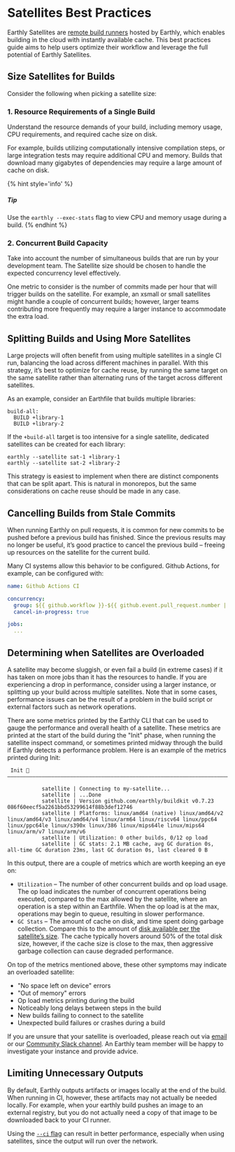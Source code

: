 # Satellites Best Practices

Earthly Satellites are [remote build runners](../../remote-runners.md) hosted by Earthly, which enables building in the cloud with instantly available cache. This best practices guide aims to help users optimize their workflow and leverage the full potential of Earthly Satellites.

## Size Satellites for Builds

Consider the following when picking a satellite size:

### 1. Resource Requirements of a Single Build

Understand the resource demands of your build, including memory usage, CPU requirements, and required cache size on disk.

For example, builds utilizing computationally intensive compilation steps, or large integration tests may require additional CPU and memory. Builds that download many gigabytes of dependencies may require a large amount of cache on disk.

{% hint style='info' %}
##### Tip
Use the `earthly --exec-stats` flag to view CPU and memory usage during a build.
{% endhint %}

### 2. Concurrent Build Capacity

Take into account the number of simultaneous builds that are run by your development team. The Satellite size should be chosen to handle the expected concurrency level effectively. 

One metric to consider is the number of commits made per hour that will trigger builds on the satellite. For example, an xsmall or small satellites might handle a couple of concurrent builds; however, larger teams contributing more frequently may require a larger instance to accommodate the extra load.

## Splitting Builds and Using More Satellites

Large projects will often benefit from using multiple satellites in a single CI run, balancing the load across different machines in parallel. With this strategy, it’s best to optimize for cache reuse, by running the same target on the same satellite rather than alternating runs of the target across different satellites.

As an example, consider an Earthfile that builds multiple libraries:

```
build-all:
  BUILD +library-1
  BUILD +library-2
```

If the `+build-all` target is too intensive for a single satellite, dedicated satellites can be created for each library:

```
earthly --satellite sat-1 +library-1
earthly --satellite sat-2 +library-2
```

This strategy is easiest to implement when there are distinct components that can be split apart. This is natural in monorepos, but the same considerations on cache reuse should be made in any case.

## Cancelling Builds from Stale Commits

When running Earthly on pull requests, it is common for new commits to be pushed before a previous build has finished. Since the previous results may no longer be useful, it’s good practice to cancel the previous build – freeing up resources on the satellite for the current build.

Many CI systems allow this behavior to be configured. Github Actions, for example, can be configured with:

```yaml
name: Github Actions CI

concurrency: 
  group: ${{ github.workflow }}-${{ github.event.pull_request.number || github.ref }}
  cancel-in-progress: true

jobs:
  ... 
```

## Determining when Satellites are Overloaded

A satellite may become sluggish, or even fail a build (in extreme cases) if it has taken on more jobs than it has the resources to handle. If you are experiencing a drop in performance, consider using a larger instance, or splitting up your build across multiple satellites. Note that in some cases, performance issues can be the result of a problem in the build script or external factors such as network operations.

There are some metrics printed by the Earthly CLI that can be used to gauge the performance and overall health of a satellite. These metrics are printed at the start of the build during the "Init" phase, when running the satellite inspect command, or sometimes printed midway through the build if Earthly detects a performance problem. Here is an example of the metrics printed during Init:

```
 Init 🚀
————————————————————————————————————————————————————————————————————————————————

           satellite | Connecting to my-satellite...
           satellite | ...Done
           satellite | Version github.com/earthly/buildkit v0.7.23 086f60eecf5a2261bbd53299614f88b3def12746
           satellite | Platforms: linux/amd64 (native) linux/amd64/v2 linux/amd64/v3 linux/amd64/v4 linux/arm64 linux/riscv64 linux/ppc64 linux/ppc64le linux/s390x linux/386 linux/mips64le linux/mips64 linux/arm/v7 linux/arm/v6
           satellite | Utilization: 0 other builds, 0/12 op load
           satellite | GC stats: 2.1 MB cache, avg GC duration 0s, all-time GC duration 23ms, last GC duration 0s, last cleared 0 B
```

In this output, there are a couple of metrics which are worth keeping an eye on:
* `Utilization` – The number of other concurrent builds and op load usage. The op load indicates the number of concurrent operations being executed, compared to the max allowed by the satellite, where an operation is a step within an Earthfile. When the op load is at the max, operations may begin to queue, resulting in slower performance.
* `GC Stats` – The amount of cache on disk, and time spent doing garbage collection. Compare this to the amount of [disk available per the satellite’s size](https://earthly.dev/pricing). The cache typically hovers around 50% of the total disk size, however, if the cache size is close to the max, then aggressive garbage collection can cause degraded performance.

On top of the metrics mentioned above, these other symptoms may indicate an overloaded satellite:
* "No space left on device" errors
* "Out of memory" errors
* Op load metrics printing during the build
* Noticeably long delays between steps in the build
* New builds failing to connect to the satellite
* Unexpected build failures or crashes during a build

If you are unsure that your satellite is overloaded, please reach out via [email](mailto:support@earthly.dev) or our [Community Slack channel](https://earthly.dev/slack). An Earthly team member will be happy to investigate your instance and provide advice.

## Limiting Unnecessary Outputs

By default, Earthly outputs artifacts or images locally at the end of the build. When running in CI, however, these artifacts may not actually be needed locally. For example, when your earthly build pushes an image to an external registry, but you do not actually need a copy of that image to be downloaded back to your CI runner.

Using the [`--ci` flag](../../../guides/best-practices.md#use-ci-when-running-in-ci) can result in better performance, especially when using satellites, since the output will run over the network.
